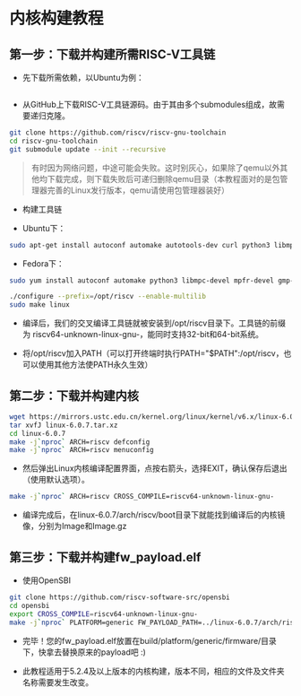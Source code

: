 # 内核构建教程

## 第一步：下载并构建所需RISC-V工具链

- 先下载所需依赖，以Ubuntu为例：

```bash

```

- 从GitHub上下载RISC-V工具链源码。由于其由多个submodules组成，故需要递归克隆。

```bash
git clone https://github.com/riscv/riscv-gnu-toolchain
cd riscv-gnu-toolchain
git submodule update --init --recursive
```

> 有时因为网络问题，中途可能会失败。这时别灰心，如果除了qemu以外其他均下载完成，则下载失败后可递归删除qemu目录（本教程面对的是包管理器完善的Linux发行版本，qemu请使用包管理器装好）

- 构建工具链
  
- Ubuntu下：

```bash
sudo apt-get install autoconf automake autotools-dev curl python3 libmpc-dev libmpfr-dev libgmp-dev gawk build-essential bison flex texinfo gperf libtool patchutils bc zlib1g-dev libexpat-dev
```

- Fedora下：

```bash
sudo yum install autoconf automake python3 libmpc-devel mpfr-devel gmp-devel gawk  bison flex texinfo patchutils gcc gcc-c++ zlib-devel expat-devel 
```

```bash
./configure --prefix=/opt/riscv --enable-multilib
sudo make linux
```

- 编译后，我们的交叉编译工具链就被安装到/opt/riscv目录下。工具链的前缀为 riscv64-unknown-linux-gnu-，能同时支持32-bit和64-bit系统。

- 将/opt/riscv加入PATH（可以打开终端时执行PATH="$PATH":/opt/riscv，也可以使用其他方法使PATH永久生效）

## 第二步：下载并构建内核

```bash
wget https://mirrors.ustc.edu.cn/kernel.org/linux/kernel/v6.x/linux-6.0.7.tar.xz
tar xvfJ linux-6.0.7.tar.xz
cd linux-6.0.7
make -j`nproc` ARCH=riscv defconfig
make -j`nproc` ARCH=riscv menuconfig
```

- 然后弹出Linux内核编译配置界面，点按右箭头，选择EXIT，确认保存后退出（使用默认选项）。

```bash
make -j`nproc` ARCH=riscv CROSS_COMPILE=riscv64-unknown-linux-gnu-
```

- 编译完成后，在linux-6.0.7/arch/riscv/boot目录下就能找到编译后的内核镜像，分别为Image和Image.gz

## 第三步：下载并构建fw_payload.elf

- 使用OpenSBI

```bash
git clone https://github.com/riscv-software-src/opensbi
cd opensbi
export CROSS_COMPILE=riscv64-unknown-linux-gnu-
make -j`nproc` PLATFORM=generic FW_PAYLOAD_PATH=../linux-6.0.7/arch/riscv/boot/Image
```

- 完毕！您的fw_payload.elf放置在build/platform/generic/firmware/目录下，快拿去替换原来的payload吧 :)

- 此教程适用于5.2.4及以上版本的内核构建，版本不同，相应的文件及文件夹名称需要发生改变。